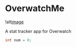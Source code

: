 # OverwatchMe
!alt[image](https://raw.githubusercontent.com/kenbinner/OverwatchMe/master/homePage.PNG)

A stat tracker app for Overwatch

```Java 
int num = 0;
```

